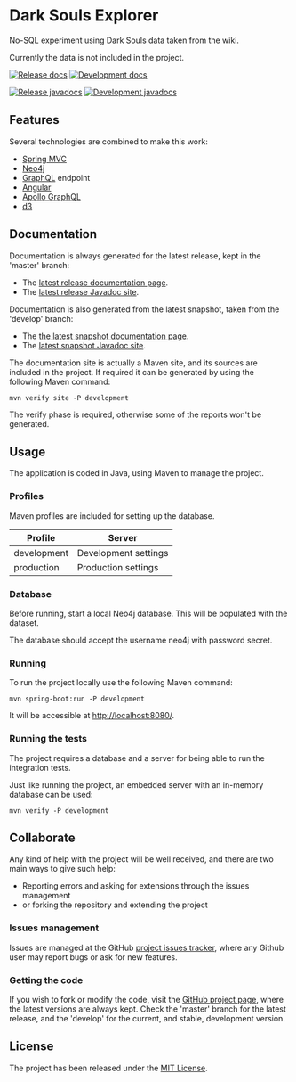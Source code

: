 # Dark Souls Explorer

No-SQL experiment using Dark Souls data taken from the wiki.

Currently the data is not included in the project.

[![Release docs](https://img.shields.io/badge/docs-release-blue.svg)][site-release]
[![Development docs](https://img.shields.io/badge/docs-develop-blue.svg)][site-develop]

[![Release javadocs](https://img.shields.io/badge/javadocs-release-blue.svg)][javadoc-release]
[![Development javadocs](https://img.shields.io/badge/javadocs-develop-blue.svg)][javadoc-develop]

## Features

Several technologies are combined to make this work:

- [Spring MVC](https://spring.io/)
- [Neo4j](https://neo4j.com/)
- [GraphQL](https://graphql.org/) endpoint
- [Angular](https://angular.io/)
- [Apollo GraphQL](https://www.apollographql.com/)
- [d3](https://d3js.org/)

## Documentation

Documentation is always generated for the latest release, kept in the 'master' branch:

- The [latest release documentation page][site-release].
- The [latest release Javadoc site][javadoc-release].

Documentation is also generated from the latest snapshot, taken from the 'develop' branch:

- The [the latest snapshot documentation page][site-develop].
- The [latest snapshot Javadoc site][javadoc-develop].

The documentation site is actually a Maven site, and its sources are included in the project. If required it can be generated by using the following Maven command:

```
mvn verify site -P development
```

The verify phase is required, otherwise some of the reports won't be generated.

## Usage

The application is coded in Java, using Maven to manage the project.

### Profiles

Maven profiles are included for setting up the database.

| Profile     | Server                   |
|-------------|--------------------------|
| development | Development settings     |
| production  | Production settings      |

### Database

Before running, start a local Neo4j database. This will be populated with the dataset.

The database should accept the username neo4j with password secret.

### Running

To run the project locally use the following Maven command:

```
mvn spring-boot:run -P development
```

It will be accessible at [http://localhost:8080/](http://localhost:8080/).

### Running the tests

The project requires a database and a server for being able to run the integration tests.

Just like running the project, an embedded server with an in-memory database can be used:

```
mvn verify -P development
```

## Collaborate

Any kind of help with the project will be well received, and there are two main ways to give such help:

- Reporting errors and asking for extensions through the issues management
- or forking the repository and extending the project

### Issues management

Issues are managed at the GitHub [project issues tracker][issues], where any Github user may report bugs or ask for new features.

### Getting the code

If you wish to fork or modify the code, visit the [GitHub project page][scm], where the latest versions are always kept. Check the 'master' branch for the latest release, and the 'develop' for the current, and stable, development version.

## License

The project has been released under the [MIT License][license].

[issues]: https://github.com/bernardo-mg/darksouls-explorer/issues
[javadoc-develop]: https://docs.bernardomg.com/development/maven/darksouls-explorer/apidocs
[javadoc-release]: https://docs.bernardomg.com/maven/darksouls-explorer/apidocs
[license]: https://www.opensource.org/licenses/mit-license.php
[scm]: https://github.com/bernardo-mg/darksouls-explorer
[site-develop]: https://docs.bernardomg.com/development/maven/darksouls-explorer
[site-release]: https://docs.bernardomg.com/maven/darksouls-explorer
